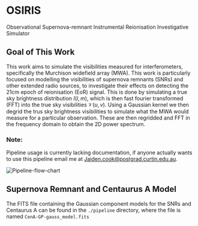 # OSIRIS
Observational Supernova-remnant Instrumental Reionisation Investigative Simulator


## Goal of This Work

This work aims to simulate the visibilities measured for interferometers, specifically the Murchison widefield array (MWA). This work is particularly focused on modelling the visibilities of supernova remnants (SNRs) and other extended radio sources, to investigate their effects on detecting the 21cm epoch of reionisation (EoR) signal. This is done by simulating a true sky brightness distribution $I(l,m)$, which is then fast fourier transformed (FFT) into the true sky visibilities $\mathcal{V}(u,v)$. Using a Gaussian kernel we then degrid the trus sky brightness visibilities to simulate what the MWA would measure for a particular observation. These are then regridded and FFT in the frequency domain to obtain the 2D power spectrum.


### Note:

Pipeline usage is currently lacking documentation, if anyone actually wants to use this pipeline email me at Jaiden.cook@postgrad.curtin.edu.au.

![Pipeline-flow-chart](https://user-images.githubusercontent.com/43106834/158518789-ac0d5416-4f02-4ca0-a929-7b511b59f8a7.png)


## Supernova Remnant and Centaurus A Model

The FITS file containing the Gaussian component models for the SNRs and Centaurus A can be found in the ```./pipeline``` directory, where the file is named ```CenA-GP-gauss_model.fits```
